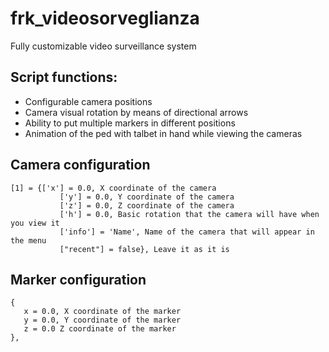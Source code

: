# frk_videosorveglianza

Fully customizable video surveillance system

## Script functions:
- Configurable camera positions
- Camera visual rotation by means of directional arrows
- Ability to put multiple markers in different positions
- Animation of the ped with talbet in hand while viewing the cameras


## Camera configuration
```
[1] = {['x'] = 0.0, X coordinate of the camera
           ['y'] = 0.0, Y coordinate of the camera
           ['z'] = 0.0, Z coordinate of the camera
           ['h'] = 0.0, Basic rotation that the camera will have when you view it
           ['info'] = 'Name', Name of the camera that will appear in the menu
           ["recent"] = false}, Leave it as it is
```

## Marker configuration
```
{
   x = 0.0, X coordinate of the marker
   y = 0.0, Y coordinate of the marker
   z = 0.0 Z coordinate of the marker
},
```

